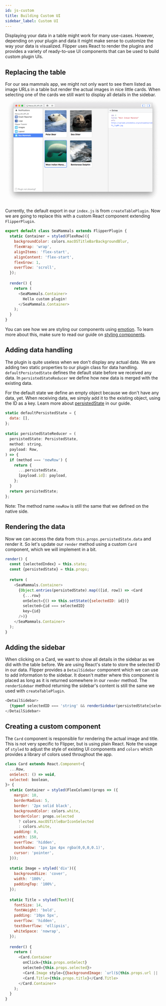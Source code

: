```yaml
---
id: js-custom
title: Building Custom UI
sidebar_label: Custom UI
---
```


Displaying your data in a table might work for many use-cases. However, depending on your plugin and data it might make sense to customize the way your data is visualized. Flipper uses React to render the plugins and provides a variety of ready-to-use UI components that can be used to build custom plugin UIs.

## Replacing the table

For our sea mammals app, we might not only want to see them listed as image URLs in a table but render the actual images in nice little cards. When selecting one of the cards we still want to display all details in the sidebar.
![Custom cards UI for our sea mammals plugin](/docs/assets/js-custom.png)

Currently, the default export in our `index.js` is from `createTablePlugin`. Now we are going to replace this with a custom React component extending `FlipperPlugin`.

```js
export default class SeaMammals extends FlipperPlugin {
  static Container = styled(FlexRow)({
    backgroundColor: colors.macOSTitleBarBackgroundBlur,
    flexWrap: 'wrap',
    alignItems: 'flex-start',
    alignContent: 'flex-start',
    flexGrow: 1,
    overflow: 'scroll',
  });

  render() {
    return (
      <SeaMammals.Container>
        Hello custom plugin!
      </SeaMammals.Container>
    );
  }
}
```

You can see how we are styling our components using [emotion](https://emotion.sh/). To learn more about this, make sure to read our guide on [styling components](extending/styling-components.md).

## Adding data handling

The plugin is quite useless when we don't display any actual data. We are adding two static properties to our plugin class for data handling. `defaultPersistedState` defines the default state before we received any data. In `persistedStateReducer` we define how new data is merged with the existing data.

For the default state we define an empty object because we don't have any data, yet. When receiving data, we simply add it to the existing object, using the ID as a key. Learn more about [persistedState](extending/js-plugin-api.md#persistedstate) in our guide.

```js
static defaultPersistedState = {
  data: [],
};

static persistedStateReducer = (
  persistedState: PersistedState,
  method: string,
  payload: Row,
) => {
  if (method === 'newRow') {
    return {
      ...persistedState,
      [payload.id]: payload,
    };
  }
  return persistedState;
};
```

Note: The method name `newRow` is still the same that we defined on the native side.

## Rendering the data

Now we can access the data from `this.props.persistedState.data` and render it. So let's update our `render` method using a custom `Card` component, which we will implement in a bit.

```js
render() {
  const {selectedIndex} = this.state;
  const {persistedState} = this.props;

  return (
    <SeaMammals.Container>
      {Object.entries(persistedState).map(([id, row]) => <Card
        {...row}
        onSelect={() => this.setState({selectedID: id})}
        selected={id === selectedID}
        key={id}
      />)}
    </SeaMammals.Container>
  );
}
```

## Adding the sidebar

When clicking on a Card, we want to show all details in the sidebar as we did with the table before. We are using React's state to store the selected ID in our data. Flipper provides a `DetailSidebar` component which we can use to add information to the sidebar. It doesn't matter where this component is placed as long as it is returned somewhere in our `render` method. The `renderSidebar` method returning the sidebar's content is still the same we used with `createTablePlugin`.

```js
<DetailSidebar>
  {typeof selectedID === 'string' && renderSidebar(persistedState[selectedID])}
</DetailSidebar>
```


## Creating a custom component

The `Card` component is responsible for rendering the actual image and title. This is not very specific to Flipper, but is using plain React. Note the usage of `styled` to adjust the style of existing UI components and `colors` which provides a library of colors used throughout the app.

```js
class Card extends React.Component<{
  ...Row,
  onSelect: () => void,
  selected: boolean,
}> {
  static Container = styled(FlexColumn)(props => ({
    margin: 10,
    borderRadius: 5,
    border: '2px solid black',
    backgroundColor: colors.white,
    borderColor: props.selected
      ? colors.macOSTitleBarIconSelected
      : colors.white,
    padding: 0,
    width: 150,
    overflow: 'hidden',
    boxShadow: '1px 1px 4px rgba(0,0,0,0.1)',
    cursor: 'pointer',
  }));

  static Image = styled('div')({
    backgroundSize: 'cover',
    width: '100%',
    paddingTop: '100%',
  });

  static Title = styled(Text)({
    fontSize: 14,
    fontWeight: 'bold',
    padding: '10px 5px',
    overflow: 'hidden',
    textOverflow: 'ellipsis',
    whiteSpace: 'nowrap',
  });

  render() {
    return (
      <Card.Container
        onClick={this.props.onSelect}
        selected={this.props.selected}>
        <Card.Image style={{backgroundImage: `url(${this.props.url || ''})`}} />
        <Card.Title>{this.props.title}</Card.Title>
      </Card.Container>
    );
  }
}
```
